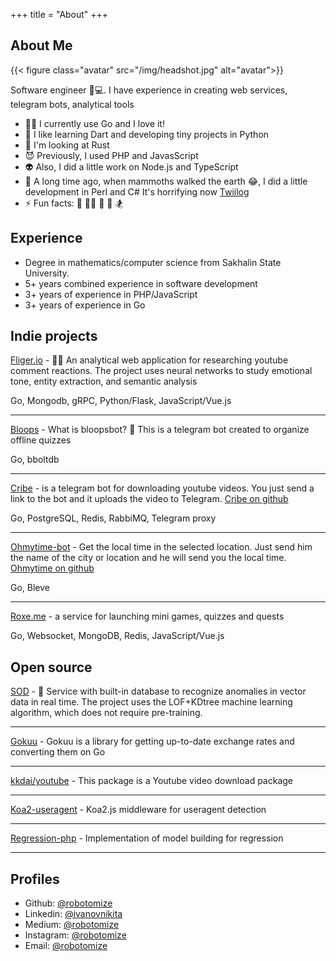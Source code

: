 +++ title = "About"
+++

## About Me

{{< figure class="avatar" src="/img/headshot.jpg" alt="avatar">}}

Software engineer 🧑💻. I have experience in creating web services, telegram bots, analytical tools

- 👨‍💻 I currently use Go and I love it!
- 🌱 I like learning Dart and developing tiny projects in Python
- 🔭 I'm looking at Rust
- 😈 Previously, I used PHP and JavasScript
- 👽 Also, I did a little work on Node.js and TypeScript
- 👻 A long time ago, when mammoths walked the earth 😂, I did a little development in Perl and C#  It's horrifying
  now [Twiilog](https://github.com/robotomize/twiilog)
- ⚡ Fun facts: 🕺 👨‍💻 🤘 📖 🏂

## Experience

* Degree in mathematics/computer science from Sakhalin State University.
* 5+ years combined experience in software development
* 3+ years of experience in PHP/JavaScript
* 3+ years of experience in Go

## Indie projects

[Fliger.io](/fliger) - 🐱‍🚀 An analytical web application for researching youtube comment reactions. The project uses
neural networks to study emotional tone, entity extraction, and semantic analysis

Go, Mongodb, gRPC, Python/Flask, JavaScript/Vue.js

---

[Bloops](/bloops) - What is bloopsbot? 🤖 This is a telegram bot created to organize offline quizzes

Go, bboltdb

---

[Cribe](https://t.me/cribe_bot) - is a telegram bot for downloading youtube videos. You just send a link to
the bot and it uploads the video to Telegram. [Cribe on github](https://github.com/robotomize/cribe)

Go, PostgreSQL, Redis, RabbiMQ, Telegram proxy

---

[Ohmytime-bot](https://t.me/ohmytime_bot) - Get the local time in the selected location. Just send him the name of
the city or location and he will send you the local time. [Ohmytime on github](https://github.com/robotomize/ohmytime-bot)

Go, Bleve

---

[Roxe.me](/roxeme) - a service for launching mini games, quizzes and quests

Go, Websocket, MongoDB, Redis, JavaScript/Vue.js

## Open source


[SOD](https://github.com/robotomize/sod) - 🥷 Service with built-in database to recognize anomalies in vector data in
real time. The project uses the LOF+KDtree machine learning algorithm, which does not require pre-training.

---

[Gokuu](https://github.com/robotomize/gokuu) - Gokuu is a library for getting up-to-date exchange rates and converting
them on Go

---

[kkdai/youtube](https://github.com/kkdai/youtube) - This package is a Youtube video download package

---

[Koa2-useragent](https://github.com/robotomize/koa2-useragent) - Koa2.js middleware for useragent detection

---

[Regression-php](https://github.com/robotomize/regression-php) - Implementation of model building for regression

---

## Profiles

* Github: [@robotomize](https://github.com/robotomize)
* Linkedin: [@ivanovnikita](https://linkedin.com/in/ivanovnikita)
* Medium: [@robotomize](https://medium.com/@robotomize)
* Instagram: [@robotomize](https://www.instagram.com/robotomize/)
* Email: [@robotomize](mailto:robotomize@gmail.com)